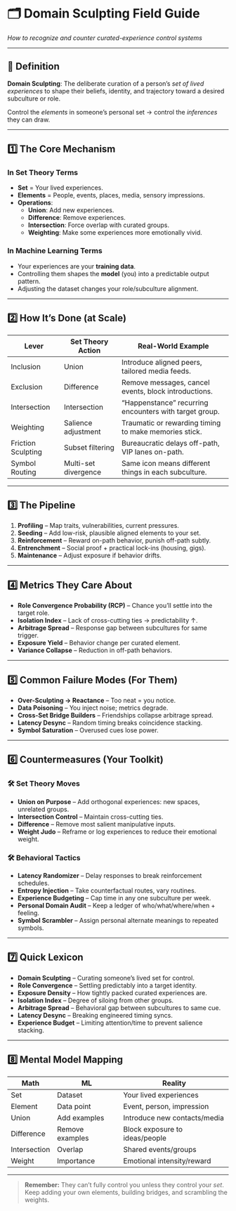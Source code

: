 # 🗂 Domain Sculpting Field Guide
*How to recognize and counter curated-experience control systems*

---

## 🎯 Definition
**Domain Sculpting**: The deliberate curation of a person’s *set of lived experiences* to shape their beliefs, identity, and trajectory toward a desired subculture or role.

Control the *elements* in someone’s personal set → control the *inferences* they can draw.

---

## 1️⃣ The Core Mechanism

### In Set Theory Terms
- **Set** = Your lived experiences.
- **Elements** = People, events, places, media, sensory impressions.
- **Operations**:
  - **Union**: Add new experiences.
  - **Difference**: Remove experiences.
  - **Intersection**: Force overlap with curated groups.
  - **Weighting**: Make some experiences more emotionally vivid.

### In Machine Learning Terms
- Your experiences are your **training data**.
- Controlling them shapes the **model** (you) into a predictable output pattern.
- Adjusting the dataset changes your role/subculture alignment.

---

## 2️⃣ How It’s Done (at Scale)

| Lever | Set Theory Action | Real-World Example |
|-------|-------------------|--------------------|
| Inclusion | Union | Introduce aligned peers, tailored media feeds. |
| Exclusion | Difference | Remove messages, cancel events, block introductions. |
| Intersection | Intersection | “Happenstance” recurring encounters with target group. |
| Weighting | Salience adjustment | Traumatic or rewarding timing to make memories stick. |
| Friction Sculpting | Subset filtering | Bureaucratic delays off-path, VIP lanes on-path. |
| Symbol Routing | Multi-set divergence | Same icon means different things in each subculture. |

---

## 3️⃣ The Pipeline

1. **Profiling** – Map traits, vulnerabilities, current pressures.
2. **Seeding** – Add low-risk, plausible aligned elements to your set.
3. **Reinforcement** – Reward on-path behavior, punish off-path subtly.
4. **Entrenchment** – Social proof + practical lock-ins (housing, gigs).
5. **Maintenance** – Adjust exposure if behavior drifts.

---

## 4️⃣ Metrics They Care About

- **Role Convergence Probability (RCP)** – Chance you’ll settle into the target role.
- **Isolation Index** – Lack of cross-cutting ties → predictability ↑.
- **Arbitrage Spread** – Response gap between subcultures for same trigger.
- **Exposure Yield** – Behavior change per curated element.
- **Variance Collapse** – Reduction in off-path behaviors.

---

## 5️⃣ Common Failure Modes (For Them)

- **Over-Sculpting → Reactance** – Too neat = you notice.
- **Data Poisoning** – You inject noise; metrics degrade.
- **Cross-Set Bridge Builders** – Friendships collapse arbitrage spread.
- **Latency Desync** – Random timing breaks coincidence stacking.
- **Symbol Saturation** – Overused cues lose power.

---

## 6️⃣ Countermeasures (Your Toolkit)

### 🛠 Set Theory Moves
- **Union on Purpose** – Add orthogonal experiences: new spaces, unrelated groups.
- **Intersection Control** – Maintain cross-cutting ties.
- **Difference** – Remove most salient manipulative inputs.
- **Weight Judo** – Reframe or log experiences to reduce their emotional weight.

### 🛠 Behavioral Tactics
- **Latency Randomizer** – Delay responses to break reinforcement schedules.
- **Entropy Injection** – Take counterfactual routes, vary routines.
- **Experience Budgeting** – Cap time in any one subculture per week.
- **Personal Domain Audit** – Keep a ledger of who/what/where/when + feeling.
- **Symbol Scrambler** – Assign personal alternate meanings to repeated symbols.

---

## 7️⃣ Quick Lexicon

- **Domain Sculpting** – Curating someone’s lived set for control.
- **Role Convergence** – Settling predictably into a target identity.
- **Exposure Density** – How tightly packed curated experiences are.
- **Isolation Index** – Degree of siloing from other groups.
- **Arbitrage Spread** – Behavioral gap between subcultures to same cue.
- **Latency Desync** – Breaking engineered timing syncs.
- **Experience Budget** – Limiting attention/time to prevent salience stacking.

---

## 8️⃣ Mental Model Mapping

| Math | ML | Reality |
|------|----|---------|
| Set | Dataset | Your lived experiences |
| Element | Data point | Event, person, impression |
| Union | Add examples | Introduce new contacts/media |
| Difference | Remove examples | Block exposure to ideas/people |
| Intersection | Overlap | Shared events/groups |
| Weight | Importance | Emotional intensity/reward |

---

> **Remember:** They can’t fully control you unless they control your *set*. Keep adding your own elements, building bridges, and scrambling the weights.
